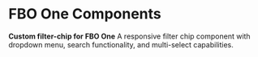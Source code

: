 # FBO One Components

**Custom filter-chip for FBO One**
A responsive filter chip component with dropdown menu, search functionality, and multi-select capabilities.
